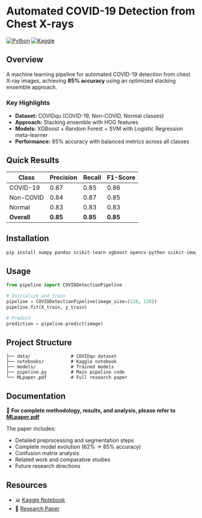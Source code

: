 # Automated COVID-19 Detection from Chest X-rays

[![Python](https://img.shields.io/badge/Python-3.8+-blue.svg)](https://www.python.org/)
[![Kaggle](https://img.shields.io/badge/Kaggle-Notebook-20BEFF.svg)](https://www.kaggle.com/code/muhamedsalah1000/svm-notebook)

## Overview

A machine learning pipeline for automated COVID-19 detection from chest X-ray images, achieving **85% accuracy** using an optimized stacking ensemble approach.

### Key Highlights
- **Dataset:** COVIDqu (COVID-19, Non-COVID, Normal classes)
- **Approach:** Stacking ensemble with HOG features
- **Models:** XGBoost + Random Forest + SVM with Logistic Regression meta-learner
- **Performance:** 85% accuracy with balanced metrics across all classes

## Quick Results

| Class | Precision | Recall | F1-Score |
|-------|-----------|--------|----------|
| COVID-19 | 0.87 | 0.85 | 0.86 |
| Non-COVID | 0.84 | 0.87 | 0.85 |
| Normal | 0.83 | 0.83 | 0.83 |
| **Overall** | **0.85** | **0.85** | **0.85** |

## Installation

```bash
pip install numpy pandas scikit-learn xgboost opencv-python scikit-image
```

## Usage

```python
from pipeline import COVIDDetectionPipeline

# Initialize and train
pipeline = COVIDDetectionPipeline(image_size=(128, 128))
pipeline.fit(X_train, y_train)

# Predict
prediction = pipeline.predict(image)
```

## Project Structure

```
├── data/               # COVIDqu dataset
├── notebooks/          # Kaggle notebook
├── models/             # Trained models
├── pipeline.py         # Main pipeline code
└── MLpaper.pdf         # Full research paper
```

## Documentation

📄 **For complete methodology, results, and analysis, please refer to [MLpaper.pdf](MLpaper.pdf)**

The paper includes:
- Detailed preprocessing and segmentation steps
- Complete model evolution (62% → 85% accuracy)
- Confusion matrix analysis
- Related work and comparative studies
- Future research directions


## Resources

- 📊 [Kaggle Notebook](https://www.kaggle.com/code/muhamedsalah1000/svm-notebook)
- 📄 [Research Paper]([MLpaper.pdf](https://github.com/Shaimaakamel474/Automated-COVID-19-Detection-from-Chest-X-rays-Using-Machine-Learning-Pipelines-/blob/main/MLpaper.pdf))
